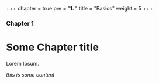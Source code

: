 +++
chapter = true
pre = "<b>1. </b>"
title = "Basics"
weight = 5
+++

### Chapter 1

# Some Chapter title

Lorem Ipsum.

*this is some content*